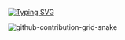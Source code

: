 [![Typing SVG](https://readme-typing-svg.demolab.com?font=Fira+Code&pause=1000&random=false&width=435&lines=%F0%9F%91%8B+Hi%2C+I%E2%80%99m+%40TerranceBryan+;%F0%9F%91%80+I%E2%80%99m+a+Frontend+Developer+;+%F0%9F%8C%B1+I%E2%80%99m+currently+learning+Javascript%2C+Php;%F0%9F%98%8C+I've+already+bagged+HTML%2C+CSS+and+bootstrap+framework+skills)](https://git.io/typing-svg)


![github-contribution-grid-snake](https://user-images.githubusercontent.com/89845641/218791674-c52db856-24d2-429f-8867-170c365730d1.svg)